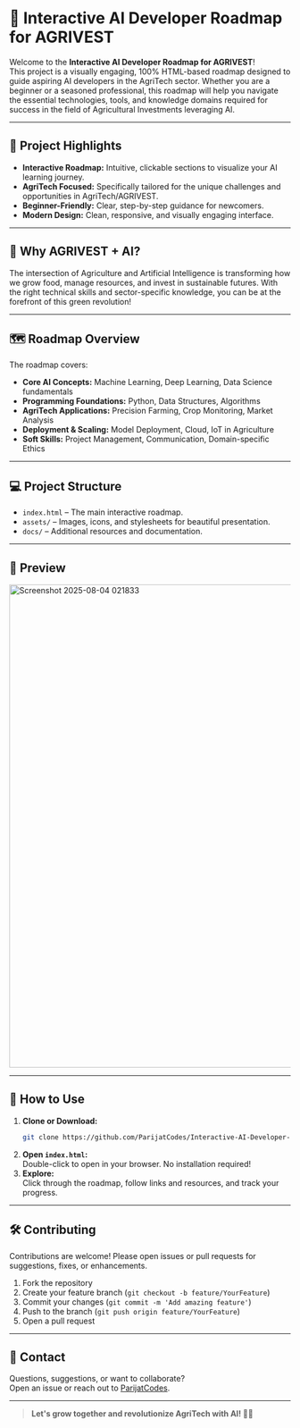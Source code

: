 # 🌱 Interactive AI Developer Roadmap for AGRIVEST

Welcome to the **Interactive AI Developer Roadmap for AGRIVEST**!  
This project is a visually engaging, 100% HTML-based roadmap designed to guide aspiring AI developers in the AgriTech sector. Whether you are a beginner or a seasoned professional, this roadmap will help you navigate the essential technologies, tools, and knowledge domains required for success in the field of Agricultural Investments leveraging AI.

---

## 🚀 Project Highlights

- **Interactive Roadmap:** Intuitive, clickable sections to visualize your AI learning journey.
- **AgriTech Focused:** Specifically tailored for the unique challenges and opportunities in AgriTech/AGRIVEST.
- **Beginner-Friendly:** Clear, step-by-step guidance for newcomers.
- **Modern Design:** Clean, responsive, and visually engaging interface.

---

## 🌾 Why AGRIVEST + AI?

The intersection of Agriculture and Artificial Intelligence is transforming how we grow food, manage resources, and invest in sustainable futures. With the right technical skills and sector-specific knowledge, you can be at the forefront of this green revolution!

---

## 🗺️ Roadmap Overview

The roadmap covers:

- **Core AI Concepts:** Machine Learning, Deep Learning, Data Science fundamentals
- **Programming Foundations:** Python, Data Structures, Algorithms
- **AgriTech Applications:** Precision Farming, Crop Monitoring, Market Analysis
- **Deployment & Scaling:** Model Deployment, Cloud, IoT in Agriculture
- **Soft Skills:** Project Management, Communication, Domain-specific Ethics

---

## 💻 Project Structure

- `index.html` – The main interactive roadmap.
- `assets/` – Images, icons, and stylesheets for beautiful presentation.
- `docs/` – Additional resources and documentation.

---

## 📸 Preview

<img width="1051" height="865" alt="Screenshot 2025-08-04 021833" src="https://github.com/user-attachments/assets/4888ae8d-6273-4942-883b-8e46391bb79c" />

> 

---

## 🌟 How to Use

1. **Clone or Download:**  
   ```bash
   git clone https://github.com/ParijatCodes/Interactive-AI-Developer-Roadmap-for-AGRIVEST.git
   ```
2. **Open `index.html`:**  
   Double-click to open in your browser. No installation required!
3. **Explore:**  
   Click through the roadmap, follow links and resources, and track your progress.

---

## 🛠️ Contributing

Contributions are welcome! Please open issues or pull requests for suggestions, fixes, or enhancements.

1. Fork the repository
2. Create your feature branch (`git checkout -b feature/YourFeature`)
3. Commit your changes (`git commit -m 'Add amazing feature'`)
4. Push to the branch (`git push origin feature/YourFeature`)
5. Open a pull request

---


## 📩 Contact

Questions, suggestions, or want to collaborate?  
Open an issue or reach out to [ParijatCodes](https://github.com/ParijatCodes).

---

> **Let's grow together and revolutionize AgriTech with AI! 🌱🤖**

